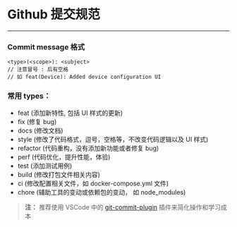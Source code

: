 # Github 提交规范

---

### Commit message 格式

```
<type>(<scope>): <subject>
// 注意冒号 : 后有空格
// 如 feat(Device): Added device configuration UI
```

### 常用 types：

- feat (添加新特性, 包括 UI 样式的更新)
- fix (修复 bug)
- docs (修改文档)
- style (修改了代码格式，逗号，空格等，不改变代码逻辑以及 UI 样式)
- refactor (代码重构，没有添加新功能或者修复 bug)
- perf (代码优化，提升性能，体验)
- test (添加测试用例)
- build (修改打包文件相关内容)
- ci (修改配置相关文件，如 docker-compose.yml 文件)
- chore (辅助工具的变动或依赖包的变动， 如 node_modules)

> **注：** 推荐使用 VSCode 中的 [git-commit-plugin](https://marketplace.visualstudio.com/items?itemName=redjue.git-commit-plugin) 插件来简化操作和学习成本
